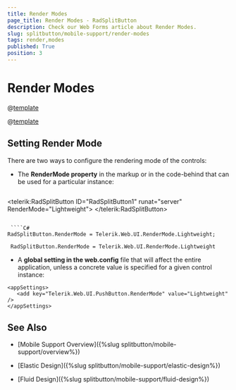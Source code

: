 ```yaml
---
title: Render Modes
page_title: Render Modes - RadSplitButton
description: Check our Web Forms article about Render Modes.
slug: splitbutton/mobile-support/render-modes
tags: render,modes
published: True
position: 3
---
```


# Render Modes


@[template](/_templates/common/render-mode.md#buttons-supported-modes "control: RadSplitButton")

@[template](/_templates/common/render-mode.md#do-not-mix-modes-buttons "control: RadSplitButton")


## Setting Render Mode

There are two ways to configure the rendering mode of the controls:

* The **RenderMode property** in the markup or in the code-behind that can be used for a particular instance:
 
  ````ASPX
 <telerik:RadSplitButton ID="RadSplitButton1" runat="server" RenderMode="Lightweight">
 </telerik:RadSplitButton>
 ````
 
  ````C#
 RadSplitButton.RenderMode = Telerik.Web.UI.RenderMode.Lightweight;
 ````
````VB
 RadSplitButton.RenderMode = Telerik.Web.UI.RenderMode.Lightweight
 ````

 	
* A **global setting in the web.config** file that will affect the entire application, unless a concrete value is specified for a given control instance:

 ````web.config
<appSettings>
    <add key="Telerik.Web.UI.PushButton.RenderMode" value="Lightweight" />
</appSettings>
````


## See Also

 * [Mobile Support Overview]({%slug splitbutton/mobile-support/overview%})

 * [Elastic Design]({%slug splitbutton/mobile-support/elastic-design%})

 * [Fluid Design]({%slug splitbutton/mobile-support/fluid-design%})

